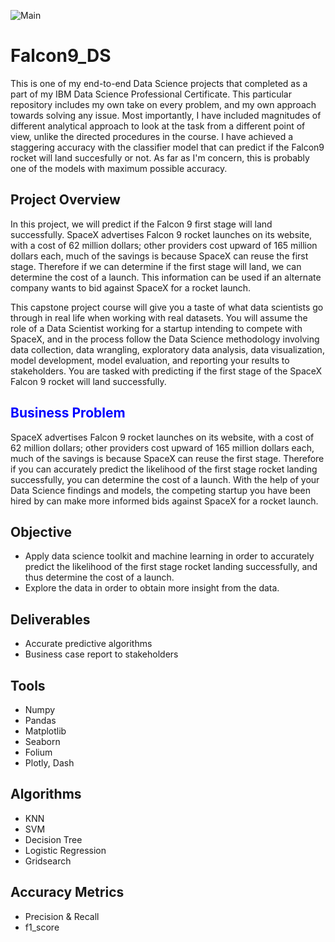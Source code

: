 
![Main](h[ttps://media.giphy.com/media/wKoPDy4mp8Lr6IJ9ce/giphy.gif](https://i.pinimg.com/originals/92/96/f7/9296f70fce1ae3f298e0d085c17f6a3f.gif))

# Falcon9_DS

This is one of my end-to-end Data Science projects that completed as a part of my IBM Data Science Professional Certificate. This particular repository includes my own take on every problem, and my own approach towards solving any issue. Most importantly, I have included magnitudes of different analytical approach to look at the task from a different point of view, unlike the directed procedures in the course. I have achieved a staggering accuracy with the classifier model that can predict if the Falcon9 rocket will land succesfully or not. As far as I'm concern, this is probably one of the models with maximum possible accuracy. 

## Project Overview

In this project, we will predict if the Falcon 9 first stage will land successfully. SpaceX advertises Falcon 9 rocket launches on its website, with a cost of 62 million dollars; other providers cost upward of 165 million dollars each, much of the savings is because SpaceX can reuse the first stage. Therefore if we can determine if the first stage will land, we can determine the cost of a launch. This information can be used if an alternate company wants to bid against SpaceX for a rocket launch.

This capstone project course will give you a taste of what data scientists go through in real life when working with real datasets. You will assume the role of a Data Scientist working for a startup intending to compete with SpaceX, and in the process follow the Data Science methodology involving data collection, data wrangling, exploratory data analysis, data visualization, model development, model evaluation, and reporting your results to stakeholders. You are tasked with predicting if the first stage of the SpaceX Falcon 9 rocket will land successfully.

## <font color="blue"> Business Problem </font>

SpaceX advertises Falcon 9 rocket launches on its website, with a cost of 62 million dollars; other providers cost upward of 165 million dollars each, much of the savings is because SpaceX can reuse the first stage. Therefore if you can accurately predict the likelihood of the first stage rocket landing successfully, you can determine the cost of a launch. With the help of your Data Science findings and models, the competing startup you have been hired by can make more informed bids against SpaceX for a rocket launch.

##  Objective 

   * Apply data science toolkit and machine learning in order to accurately predict the likelihood of the first stage rocket landing successfully, and thus determine the cost of a launch.
   * Explore the data in order to obtain more insight from the data.

##  Deliverables 
  
  * Accurate predictive algorithms
  * Business case report to stakeholders
  
##  Tools 
  * Numpy
  * Pandas
  * Matplotlib
  * Seaborn
  * Folium
  * Plotly, Dash
  
##  Algorithms
  * KNN
  * SVM
  * Decision Tree
  * Logistic Regression
  * Gridsearch
  
##  Accuracy Metrics 
  * Precision & Recall
  * f1_score
  
